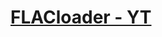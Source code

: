 # **[FLACloader - YT](%28async%20%28%29%20%3D%3E%20%7B%0A%20%20const%20wait%20%3D%20%28ms%29%20%3D%3E%20new%20Promise%28%28res%29%20%3D%3E%20setTimeout%28res%2C%20ms%29%29%3B%0A%0A%20%20%2F%2F%20Add%20styles%20for%20dark%20theme%20and%20radial%20blur%20effect%20inside%20container%0A%20%20const%20style%20%3D%20document.createElement%28%22style%22%29%3B%0A%20%20style.textContent%20%3D%20%60%0A%20%20%20%20%23flac-helper-container%20%7B%0A%20%20%20%20%20%20position%3A%20fixed%3B%0A%20%20%20%20%20%20top%3A%2060px%3B%0A%20%20%20%20%20%20right%3A%2020px%3B%0A%20%20%20%20%20%20z-index%3A%2099999%3B%0A%20%20%20%20%20%20background%3A%20%23000000%3B%0A%20%20%20%20%20%20border%3A%201px%20solid%20%23222%3B%0A%20%20%20%20%20%20box-shadow%3A%200%202px%2010px%20rgba%280%2C0%2C0%2C0.8%29%3B%0A%20%20%20%20%20%20max-height%3A%2080vh%3B%0A%20%20%20%20%20%20overflow-y%3A%20auto%3B%0A%20%20%20%20%20%20width%3A%20360px%3B%0A%20%20%20%20%20%20font-family%3A%20sans-serif%3B%0A%20%20%20%20%20%20padding%3A%2010px%3B%0A%20%20%20%20%20%20border-radius%3A%208px%3B%0A%20%20%20%20%20%20color%3A%20%23eee%3B%0A%20%20%20%20%20%20%2F%2A%20Remove%20overflow%3A%20hidden%20to%20allow%20scrolling%20%2A%2F%0A%20%20%20%20%7D%0A%20%20%20%20%23flac-helper-container%20h2%20%7B%0A%20%20%20%20%20%20font-size%3A%2016px%3B%0A%20%20%20%20%20%20margin-bottom%3A%2010px%3B%0A%20%20%20%20%20%20display%3A%20flex%3B%0A%20%20%20%20%20%20justify-content%3A%20space-between%3B%0A%20%20%20%20%20%20align-items%3A%20center%3B%0A%20%20%20%20%20%20color%3A%20%23aad4ff%3B%0A%20%20%20%20%20%20position%3A%20relative%3B%0A%20%20%20%20%20%20z-index%3A%2010%3B%0A%20%20%20%20%7D%0A%20%20%20%20%23flac-helper-close%20%7B%0A%20%20%20%20%20%20cursor%3A%20pointer%3B%0A%20%20%20%20%20%20font-weight%3A%20bold%3B%0A%20%20%20%20%20%20font-size%3A%2016px%3B%0A%20%20%20%20%20%20border%3A%20none%3B%0A%20%20%20%20%20%20background%3A%20none%3B%0A%20%20%20%20%20%20color%3A%20%23aad4ff%3B%0A%20%20%20%20%20%20position%3A%20relative%3B%0A%20%20%20%20%20%20z-index%3A%2010%3B%0A%20%20%20%20%7D%0A%20%20%20%20%23flac-helper-container%20button%20%7B%0A%20%20%20%20%20%20margin%3A%205px%205px%2010px%200%3B%0A%20%20%20%20%20%20padding%3A%206px%2010px%3B%0A%20%20%20%20%20%20font-size%3A%2013px%3B%0A%20%20%20%20%20%20cursor%3A%20pointer%3B%0A%20%20%20%20%20%20background%3A%20%23112244%3B%0A%20%20%20%20%20%20border%3A%201px%20solid%20%23224488%3B%0A%20%20%20%20%20%20color%3A%20%23aad4ff%3B%0A%20%20%20%20%20%20border-radius%3A%204px%3B%0A%20%20%20%20%20%20position%3A%20relative%3B%0A%20%20%20%20%20%20z-index%3A%2010%3B%0A%20%20%20%20%20%20transition%3A%20background%200.3s%20ease%3B%0A%20%20%20%20%7D%0A%20%20%20%20%23flac-helper-container%20button%3Ahover%20%7B%0A%20%20%20%20%20%20background%3A%20%23224488%3B%0A%20%20%20%20%7D%0A%20%20%20%20%23flac-helper-list%20%7B%0A%20%20%20%20%20%20display%3A%20flex%3B%0A%20%20%20%20%20%20flex-direction%3A%20column%3B%0A%20%20%20%20%20%20gap%3A%206px%3B%0A%20%20%20%20%20%20position%3A%20relative%3B%0A%20%20%20%20%20%20z-index%3A%2010%3B%0A%20%20%20%20%7D%0A%20%20%20%20.flac-helper-item%20%7B%0A%20%20%20%20%20%20display%3A%20flex%3B%0A%20%20%20%20%20%20align-items%3A%20center%3B%0A%20%20%20%20%20%20gap%3A%208px%3B%0A%20%20%20%20%20%20padding%3A%204px%3B%0A%20%20%20%20%20%20border-bottom%3A%201px%20solid%20%23222%3B%0A%20%20%20%20%20%20color%3A%20%23ccc%3B%0A%20%20%20%20%20%20position%3A%20relative%3B%0A%20%20%20%20%20%20z-index%3A%2010%3B%0A%20%20%20%20%7D%0A%20%20%20%20.flac-helper-item%20img%20%7B%0A%20%20%20%20%20%20width%3A%2060px%3B%0A%20%20%20%20%20%20height%3A%2034px%3B%0A%20%20%20%20%20%20object-fit%3A%20cover%3B%0A%20%20%20%20%20%20background%3A%20%23111%3B%0A%20%20%20%20%20%20border-radius%3A%204px%3B%0A%20%20%20%20%7D%0A%20%20%20%20.flac-helper-title%20%7B%0A%20%20%20%20%20%20flex%3A%201%3B%0A%20%20%20%20%20%20font-size%3A%2013px%3B%0A%20%20%20%20%20%20overflow%3A%20hidden%3B%0A%20%20%20%20%20%20text-overflow%3A%20ellipsis%3B%0A%20%20%20%20%20%20white-space%3A%20nowrap%3B%0A%20%20%20%20%20%20color%3A%20%23aad4ff%3B%0A%20%20%20%20%7D%0A%20%20%20%20%23flac-helper-loading%20%7B%0A%20%20%20%20%20%20font-size%3A%2013px%3B%0A%20%20%20%20%20%20margin-bottom%3A%2010px%3B%0A%20%20%20%20%20%20color%3A%20%23666%3B%0A%20%20%20%20%20%20position%3A%20relative%3B%0A%20%20%20%20%20%20z-index%3A%2010%3B%0A%20%20%20%20%7D%0A%20%20%20%20%23radial-blur-canvas%20%7B%0A%20%20%20%20%20%20position%3A%20absolute%3B%0A%20%20%20%20%20%20top%3A%200%3B%0A%20%20%20%20%20%20left%3A%200%3B%0A%20%20%20%20%20%20width%3A%20100%25%3B%0A%20%20%20%20%20%20height%3A%20100%25%3B%0A%20%20%20%20%20%20pointer-events%3A%20none%3B%0A%20%20%20%20%20%20z-index%3A%200%3B%0A%20%20%20%20%20%20border-radius%3A%208px%3B%0A%20%20%20%20%7D%0A%20%20%60%3B%0A%20%20document.head.appendChild%28style%29%3B%0A%0A%20%20%2F%2F%20Create%20container%0A%20%20const%20container%20%3D%20document.createElement%28%22div%22%29%3B%0A%20%20container.id%20%3D%20%22flac-helper-container%22%3B%0A%0A%20%20%2F%2F%20Create%20canvas%20for%20radial%20blur%20effect%20inside%20container%0A%20%20const%20canvas%20%3D%20document.createElement%28%22canvas%22%29%3B%0A%20%20canvas.id%20%3D%20%22radial-blur-canvas%22%3B%0A%20%20container.appendChild%28canvas%29%3B%0A%0A%20%20%2F%2F%20Create%20a%20scrollable%20content%20wrapper%20inside%20container%0A%20%20const%20contentWrapper%20%3D%20document.createElement%28%22div%22%29%3B%0A%20%20contentWrapper.id%20%3D%20%22flac-helper-content-wrapper%22%3B%0A%20%20contentWrapper.style.position%20%3D%20%22relative%22%3B%0A%20%20contentWrapper.style.zIndex%20%3D%20%2210%22%3B%0A%20%20contentWrapper.style.overflowY%20%3D%20%22auto%22%3B%0A%20%20contentWrapper.style.maxHeight%20%3D%20%2280vh%22%3B%0A%20%20contentWrapper.style.height%20%3D%20%22100%25%22%3B%0A%20%20contentWrapper.style.padding%20%3D%20%2210px%22%3B%0A%20%20container.appendChild%28contentWrapper%29%3B%0A%0A%20%20%2F%2F%20Setup%20canvas%20context%20and%20size%0A%20%20const%20ctx%20%3D%20canvas.getContext%28%222d%22%29%3B%0A%20%20function%20resizeCanvas%28%29%20%7B%0A%20%20%20%20canvas.width%20%3D%20container.clientWidth%3B%0A%20%20%20%20canvas.height%20%3D%20container.clientHeight%3B%0A%20%20%7D%0A%20%20resizeCanvas%28%29%3B%0A%20%20window.addEventListener%28%22resize%22%2C%20resizeCanvas%29%3B%0A%0A%20%20%2F%2F%20Variables%20for%20radial%20blur%20effect%0A%20%20let%20mouseX%20%3D%20canvas.width%20%2F%202%3B%0A%20%20let%20mouseY%20%3D%20canvas.height%20%2F%202%3B%0A%20%20let%20targetX%20%3D%20mouseX%3B%0A%20%20let%20targetY%20%3D%20mouseY%3B%0A%0A%20%20%2F%2F%20Update%20target%20position%20on%20mouse%20move%20inside%20container%0A%20%20container.addEventListener%28%22mousemove%22%2C%20%28e%29%20%3D%3E%20%7B%0A%20%20%20%20const%20rect%20%3D%20canvas.getBoundingClientRect%28%29%3B%0A%20%20%20%20targetX%20%3D%20e.clientX%20-%20rect.left%3B%0A%20%20%20%20targetY%20%3D%20e.clientY%20-%20rect.top%3B%0A%20%20%7D%29%3B%0A%0A%20%20%2F%2F%20Animation%20loop%20for%20slow%20movement%20of%20radial%20blur%0A%20%20function%20animate%28%29%20%7B%0A%20%20%20%20%2F%2F%20Smoothly%20move%20mouseX%2C%20mouseY%20towards%20targetX%2C%20targetY%0A%20%20%20%20mouseX%20%2B%3D%20%28targetX%20-%20mouseX%29%20%2A%200.02%3B%20%2F%2F%20very%20slow%20movement%0A%20%20%20%20mouseY%20%2B%3D%20%28targetY%20-%20mouseY%29%20%2A%200.02%3B%0A%0A%20%20%20%20%2F%2F%20Clear%20canvas%0A%20%20%20%20ctx.clearRect%280%2C%200%2C%20canvas.width%2C%20canvas.height%29%3B%0A%0A%20%20%20%20%2F%2F%20Create%20radial%20gradient%20with%20blue%20color%20and%20blur%20effect%0A%20%20%20%20const%20gradient%20%3D%20ctx.createRadialGradient%28mouseX%2C%20mouseY%2C%2050%2C%20mouseX%2C%20mouseY%2C%20200%29%3B%0A%20%20%20%20gradient.addColorStop%280%2C%20%22rgba%280%2C%20120%2C%20255%2C%200.4%29%22%29%3B%0A%20%20%20%20gradient.addColorStop%281%2C%20%22rgba%280%2C%200%2C%200%2C%200%29%22%29%3B%0A%0A%20%20%20%20%2F%2F%20Fill%20with%20gradient%0A%20%20%20%20ctx.fillStyle%20%3D%20gradient%3B%0A%20%20%20%20ctx.fillRect%280%2C%200%2C%20canvas.width%2C%20canvas.height%29%3B%0A%0A%20%20%20%20requestAnimationFrame%28animate%29%3B%0A%20%20%7D%0A%20%20animate%28%29%3B%0A%0A%20%20%2F%2F%20Header%20and%20close%20button%0A%20%20const%20header%20%3D%20document.createElement%28%22h2%22%29%3B%0A%20%20header.innerText%20%3D%20%22%F0%9F%8E%B5%20FLACloader%20-%20YT%22%3B%0A%0A%20%20const%20closeBtn%20%3D%20document.createElement%28%22button%22%29%3B%0A%20%20closeBtn.id%20%3D%20%22flac-helper-close%22%3B%0A%20%20closeBtn.textContent%20%3D%20%22%E2%9C%95%22%3B%0A%20%20closeBtn.onclick%20%3D%20%28%29%20%3D%3E%20container.remove%28%29%3B%0A%20%20header.appendChild%28closeBtn%29%3B%0A%20%20contentWrapper.appendChild%28header%29%3B%0A%0A%20%20%2F%2F%20Loading%20text%0A%20%20const%20loading%20%3D%20document.createElement%28%22div%22%29%3B%0A%20%20loading.id%20%3D%20%22flac-helper-loading%22%3B%0A%20%20loading.textContent%20%3D%20%22%F0%9F%94%84%20Loading%20full%20playlist...%22%3B%0A%20%20contentWrapper.appendChild%28loading%29%3B%0A%20%20document.body.appendChild%28container%29%3B%0A%0A%20%20const%20videoMap%20%3D%20new%20Map%28%29%3B%0A%20%20const%20base%20%3D%20%22https%3A%2F%2Fwww.youtube.com%22%3B%0A%0A%20%20const%20extractVisibleVideos%20%3D%20%28%29%20%3D%3E%20%7B%0A%20%20%20%20const%20items%20%3D%20document.querySelectorAll%28%22%23items%20ytd-playlist-panel-video-renderer%22%29%3B%0A%20%20%20%20for%20%28let%20item%20of%20items%29%20%7B%0A%20%20%20%20%20%20const%20a%20%3D%20item.querySelector%28%22a%23wc-endpoint%22%29%3B%0A%20%20%20%20%20%20if%20%28%21a%29%20continue%3B%0A%20%20%20%20%20%20const%20href%20%3D%20a.getAttribute%28%22href%22%29%3B%0A%20%20%20%20%20%20const%20idMatch%20%3D%20href%3F.match%28%2Fv%3D%28%5B%5E%26%5D%2B%29%2F%29%3B%0A%20%20%20%20%20%20if%20%28%21idMatch%29%20continue%3B%0A%20%20%20%20%20%20const%20videoId%20%3D%20idMatch%5B1%5D%3B%0A%20%20%20%20%20%20if%20%28videoMap.has%28videoId%29%29%20continue%3B%0A%0A%20%20%20%20%20%20const%20url%20%3D%20base%20%2B%20href.split%28%22%26%22%29%5B0%5D%3B%0A%0A%20%20%20%20%20%20const%20titleEl%20%3D%20item.querySelector%28%22%23video-title%22%29%3B%0A%20%20%20%20%20%20const%20title%20%3D%20titleEl%3F.getAttribute%28%22title%22%29%3F.trim%28%29%20%7C%7C%20%22Untitled%22%3B%0A%0A%20%20%20%20%20%20const%20thumbImg%20%3D%20item.querySelector%28%22%23thumbnail%20img%22%29%3B%0A%20%20%20%20%20%20let%20img%20%3D%20%22%22%3B%0A%20%20%20%20%20%20if%20%28thumbImg%3F.src%3F.startsWith%28%22data%3A%22%29%20%7C%7C%20%21thumbImg%3F.src%29%20%7B%0A%20%20%20%20%20%20%20%20const%20ytId%20%3D%20videoId%3B%0A%20%20%20%20%20%20%20%20img%20%3D%20%60https%3A%2F%2Fi.ytimg.com%2Fvi%2F%24%7BytId%7D%2Fhqdefault.jpg%60%3B%0A%20%20%20%20%20%20%7D%20else%20%7B%0A%20%20%20%20%20%20%20%20img%20%3D%20thumbImg.src%3B%0A%20%20%20%20%20%20%7D%0A%0A%20%20%20%20%20%20videoMap.set%28videoId%2C%20%7B%20url%2C%20title%2C%20img%20%7D%29%3B%0A%20%20%20%20%7D%0A%20%20%7D%3B%0A%0A%20%20const%20itemsContainer%20%3D%20document.querySelector%28%22%23items%22%29%3B%0A%0A%20%20const%20clickVideo%20%3D%20async%20%28item%29%20%3D%3E%20%7B%0A%20%20%20%20const%20clickable%20%3D%20item.querySelector%28%22a%23wc-endpoint%22%29%3B%0A%20%20%20%20clickable%3F.click%28%29%3B%0A%20%20%20%20await%20wait%282000%29%3B%0A%20%20%7D%3B%0A%0A%20%20const%20scrollPlay%20%3D%20async%20%28direction%20%3D%20%22down%22%29%20%3D%3E%20%7B%0A%20%20%20%20let%20prevCount%20%3D%20-1%3B%0A%20%20%20%20let%20lastHref%20%3D%20%22%22%3B%0A%20%20%20%20let%20attempts%20%3D%200%3B%0A%0A%20%20%20%20while%20%28true%29%20%7B%0A%20%20%20%20%20%20const%20items%20%3D%20document.querySelectorAll%28%22%23items%20ytd-playlist-panel-video-renderer%22%29%3B%0A%20%20%20%20%20%20if%20%28%21items.length%29%20break%3B%0A%0A%20%20%20%20%20%20const%20index%20%3D%20direction%20%3D%3D%3D%20%22down%22%20%3F%20items.length%20-%201%20%3A%200%3B%0A%20%20%20%20%20%20const%20target%20%3D%20items%5Bindex%5D%3B%0A%20%20%20%20%20%20extractVisibleVideos%28%29%3B%0A%20%20%20%20%20%20target.scrollIntoView%28%7B%20behavior%3A%20%22smooth%22%2C%20block%3A%20%22center%22%20%7D%29%3B%0A%20%20%20%20%20%20await%20wait%28300%29%3B%0A%0A%20%20%20%20%20%20const%20clickable%20%3D%20target.querySelector%28%22a%23wc-endpoint%22%29%3B%0A%20%20%20%20%20%20const%20href%20%3D%20clickable%3F.getAttribute%28%22href%22%29%3B%0A%20%20%20%20%20%20if%20%28href%20%3D%3D%3D%20lastHref%29%20%7B%0A%20%20%20%20%20%20%20%20attempts%2B%2B%3B%0A%20%20%20%20%20%20%20%20if%20%28attempts%20%3E%3D%202%29%20break%3B%0A%20%20%20%20%20%20%7D%20else%20%7B%0A%20%20%20%20%20%20%20%20lastHref%20%3D%20href%3B%0A%20%20%20%20%20%20%20%20clickable%3F.click%28%29%3B%0A%20%20%20%20%20%20%20%20await%20wait%282000%29%3B%0A%20%20%20%20%20%20%20%20extractVisibleVideos%28%29%3B%0A%20%20%20%20%20%20%20%20prevCount%20%3D%20items.length%3B%0A%20%20%20%20%20%20%20%20attempts%20%3D%200%3B%0A%20%20%20%20%20%20%7D%0A%20%20%20%20%7D%0A%20%20%7D%3B%0A%0A%20%20%2F%2F%20Load%20downward%0A%20%20await%20scrollPlay%28%22down%22%29%3B%0A%20%20%2F%2F%20Load%20upward%0A%20%20await%20scrollPlay%28%22up%22%29%3B%0A%0A%20%20%2F%2F%20Final%20scroll-through%20to%20load%20thumbnails%0A%20%20const%20allItems%20%3D%20Array.from%28document.querySelectorAll%28%22%23items%20ytd-playlist-panel-video-renderer%22%29%29%3B%0A%20%20for%20%28let%20item%20of%20allItems%29%20%7B%0A%20%20%20%20item.scrollIntoView%28%7B%20behavior%3A%20%22instant%22%2C%20block%3A%20%22center%22%20%7D%29%3B%0A%20%20%20%20await%20wait%2830%29%3B%0A%20%20%7D%0A%20%20extractVisibleVideos%28%29%3B%20%2F%2F%20Final%20pass%0A%0A%20%20loading.remove%28%29%3B%0A%0A%20%20%2F%2F%20GUI%20Buttons%0A%20%20const%20selectAllBtn%20%3D%20document.createElement%28%22button%22%29%3B%0A%20%20selectAllBtn.textContent%20%3D%20%22Select%20All%22%3B%0A%0A%20%20const%20deselectAllBtn%20%3D%20document.createElement%28%22button%22%29%3B%0A%20%20deselectAllBtn.textContent%20%3D%20%22Deselect%20All%22%3B%0A%0A%20%20const%20downloadBtn%20%3D%20document.createElement%28%22button%22%29%3B%0A%20%20downloadBtn.textContent%20%3D%20%22%F0%9F%93%A5%20Download%20Selected%20%28FLAC%29%22%3B%0A%0A%20%20contentWrapper.appendChild%28selectAllBtn%29%3B%0A%20%20contentWrapper.appendChild%28deselectAllBtn%29%3B%0A%20%20contentWrapper.appendChild%28downloadBtn%29%3B%0A%0A%20%20const%20list%20%3D%20document.createElement%28%22div%22%29%3B%0A%20%20list.id%20%3D%20%22flac-helper-list%22%3B%0A%20%20contentWrapper.appendChild%28list%29%3B%0A%0A%20%20const%20videos%20%3D%20Array.from%28videoMap.values%28%29%29%3B%0A%0A%20%20videos.forEach%28%28video%2C%20index%29%20%3D%3E%20%7B%0A%20%20%20%20const%20item%20%3D%20document.createElement%28%22div%22%29%3B%0A%20%20%20%20item.className%20%3D%20%22flac-helper-item%22%3B%0A%0A%20%20%20%20const%20checkbox%20%3D%20document.createElement%28%22input%22%29%3B%0A%20%20%20%20checkbox.type%20%3D%20%22checkbox%22%3B%0A%20%20%20%20checkbox.dataset.index%20%3D%20index%3B%0A%20%20%20%20checkbox.checked%20%3D%20true%3B%0A%0A%20%20%20%20const%20thumbnail%20%3D%20document.createElement%28%22img%22%29%3B%0A%20%20%20%20thumbnail.src%20%3D%20video.img%3B%0A%0A%20%20%20%20const%20titleDiv%20%3D%20document.createElement%28%22div%22%29%3B%0A%20%20%20%20titleDiv.className%20%3D%20%22flac-helper-title%22%3B%0A%20%20%20%20titleDiv.textContent%20%3D%20video.title%3B%0A%0A%20%20%20%20item.appendChild%28checkbox%29%3B%0A%20%20%20%20item.appendChild%28thumbnail%29%3B%0A%20%20%20%20item.appendChild%28titleDiv%29%3B%0A%20%20%20%20list.appendChild%28item%29%3B%0A%20%20%7D%29%3B%0A%0A%20%20selectAllBtn.onclick%20%3D%20%28%29%20%3D%3E%20%7B%0A%20%20%20%20list.querySelectorAll%28%22input%5Btype%3D%27checkbox%27%5D%22%29.forEach%28%28cb%29%20%3D%3E%20%28cb.checked%20%3D%20true%29%29%3B%0A%20%20%7D%3B%0A%20%20deselectAllBtn.onclick%20%3D%20%28%29%20%3D%3E%20%7B%0A%20%20%20%20list.querySelectorAll%28%22input%5Btype%3D%27checkbox%27%5D%22%29.forEach%28%28cb%29%20%3D%3E%20%28cb.checked%20%3D%20false%29%29%3B%0A%20%20%7D%3B%0A%20%20downloadBtn.onclick%20%3D%20%28%29%20%3D%3E%20%7B%0A%20%20%20%20const%20selected%20%3D%20Array.from%28list.querySelectorAll%28%22input%5Btype%3D%27checkbox%27%5D%22%29%29%0A%20%20%20%20%20%20.filter%28%28cb%29%20%3D%3E%20cb.checked%29%0A%20%20%20%20%20%20.map%28%28cb%29%20%3D%3E%20videos%5BparseInt%28cb.dataset.index%29%5D.url%29%3B%0A%0A%20%20%20%20if%20%28%21selected.length%29%20%7B%0A%20%20%20%20%20%20alert%28%22Please%20select%20at%20least%20one%20video.%22%29%3B%0A%20%20%20%20%20%20return%3B%0A%20%20%20%20%7D%0A%0A%20%20%20%20const%20jsonBlob%20%3D%20new%20Blob%28%5BJSON.stringify%28selected.map%28url%20%3D%3E%20%28%7B%20url%20%7D%29%29%2C%20null%2C%202%29%5D%2C%20%7B%20type%3A%20%22application%2Fjson%22%20%7D%29%3B%0A%20%20%20%20const%20a%20%3D%20document.createElement%28%22a%22%29%3B%0A%20%20%20%20a.href%20%3D%20URL.createObjectURL%28jsonBlob%29%3B%0A%20%20%20%20a.download%20%3D%20%60PlaylistDownloader_%24%7BDate.now%28%29%7D.json%60%3B%0A%20%20%20%20a.click%28%29%3B%0A%20%20%7D%3B%0A%7D%29%28%29%3B%0A)**

